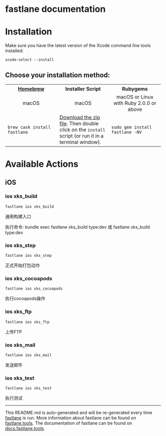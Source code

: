 fastlane documentation
================
# Installation

Make sure you have the latest version of the Xcode command line tools installed:

```
xcode-select --install
```

## Choose your installation method:

<table width="100%" >
<tr>
<th width="33%"><a href="http://brew.sh">Homebrew</a></td>
<th width="33%">Installer Script</td>
<th width="33%">Rubygems</td>
</tr>
<tr>
<td width="33%" align="center">macOS</td>
<td width="33%" align="center">macOS</td>
<td width="33%" align="center">macOS or Linux with Ruby 2.0.0 or above</td>
</tr>
<tr>
<td width="33%"><code>brew cask install fastlane</code></td>
<td width="33%"><a href="https://download.fastlane.tools">Download the zip file</a>. Then double click on the <code>install</code> script (or run it in a terminal window).</td>
<td width="33%"><code>sudo gem install fastlane -NV</code></td>
</tr>
</table>

# Available Actions
## iOS
### ios xks_build
```
fastlane ios xks_build
```
通用构建入口

执行命令: bundle exec fastlane xks_build type:dev 或 fastlane xks_build type:dev
### ios xks_step
```
fastlane ios xks_step
```
正式开始打包动作
### ios xks_cocoapods
```
fastlane ios xks_cocoapods
```
执行cocoapods操作
### ios xks_ftp
```
fastlane ios xks_ftp
```
上传FTP
### ios xks_mail
```
fastlane ios xks_mail
```
发送邮件
### ios xks_test
```
fastlane ios xks_test
```
执行测试

----

This README.md is auto-generated and will be re-generated every time [fastlane](https://fastlane.tools) is run.
More information about fastlane can be found on [fastlane.tools](https://fastlane.tools).
The documentation of fastlane can be found on [docs.fastlane.tools](https://docs.fastlane.tools).
